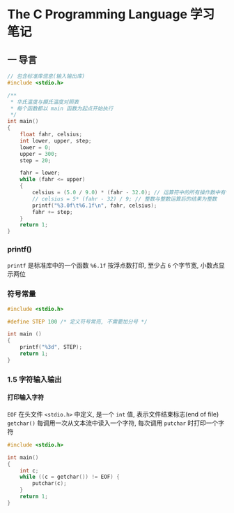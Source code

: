 # The C Programming Language 学习笔记

## 一 导言
```c
// 包含标准库信息(输入输出库)
#include <stdio.h>

/**
 * 华氏温度与摄氏温度对照表
 * 每个函数都以 main 函数为起点开始执行
 */
int main()
{
    float fahr, celsius;
    int lower, upper, step;
    lower = 0;
    upper = 300;
    step = 20;

    fahr = lower;
    while (fahr <= upper)
    {
        celsius = (5.0 / 9.0) * (fahr - 32.0); // 运算符中的所有操作数中有个一为浮点数则运算结果为浮点数
        // celsius = 5* (fahr - 32) / 9; // 整数与整数运算后的结果为整数
        printf("%3.0f\t%6.1f\n", fahr, celsius);
        fahr += step;
    }
    return 1;
}
```

### printf()
`printf` 是标准库中的一个函数
`%6.1f` 按浮点数打印, 至少占 `6` 个字节宽, 小数点显示两位

### 符号常量
```c
#include <stdio.h>

#define STEP 100 /* 定义符号常亮, 不需要加分号 */

int main ()
{
    printf("%3d", STEP);
    return 1;
}
```

### 1.5 字符输入输出
#### 打印输入字符
`EOF` 在头文件 `<stdio.h>` 中定义, 是一个 `int` 值, 表示文件结束标志(end of file)  
`getchar()` 每调用一次从文本流中读入一个字符, 每次调用 `putchar` 时打印一个字符

```c
#include <stdio.h>

int main()
{
    int c;
    while ((c = getchar()) != EOF) {
        putchar(c);
    }
    return 1;
}
```



